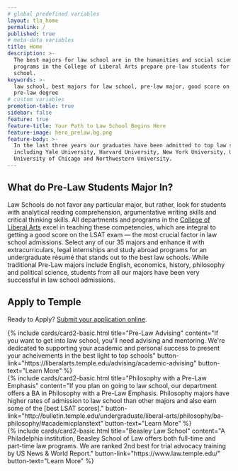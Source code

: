 ```yaml
---
# global predefined variables
layout: tla_home
permalink: /
published: true
# meta-data variables
title: Home
description: >-
  The best majors for law school are in the humanities and social sciences. All
  programs in the College of Liberal Arts prepare pre-law students for law
  school.
keywords: >-
  law school, best majors for law school, pre-law major, good score on LSAT,
  pre-law degree
# custom variables
promotion-table: true
sidebar: false
feature: true
feature-title: Your Path to Law School Begins Here
feature-image: hero_prelaw.bg.png
feature-body: >-
  In the last three years our graduates have been admitted to top law schools
  including Yale University, Harvard University, New York University, UPenn,
  University of Chicago and Northwestern University.
---
```

## What do Pre-Law Students Major In?
Law Schools do not favor any particular major, but rather, look for students with analytical reading comprehension, argumentative writing skills and critical thinking skills. All departments and programs in the [College of Liberal Arts](https://liberalarts.temple.edu/) excel in teaching these competencies, which are integral to getting a good score on the LSAT exam — the most crucial factor in law school admissions. Select any of our 35 majors and enhance it with extracurriculars, legal internships and study abroad programs for an undergraduate résumé that stands out to the best law schools. While traditional Pre-Law majors include English, economics, history, philosophy and political science, students from all our majors have been very successful in law school admissions.

## Apply to Temple
Ready to Apply? [Submit your application online](http://admissions.temple.edu/apply).

<div class="row row-wide">
  <div class="col m12 l4">{% include cards/card2-basic.html
    title="Pre-Law Advising"
    content="If you want to get into law school, you'll need advising and mentoring. We're dedicated to supporting your academic and personal success to present your acheivements in the best light to top schools"
    button-link="https://liberalarts.temple.edu/advising/academic-advising"
    button-text="Learn More" %}
  </div>
  <div class="col m12 l4">{% include cards/card2-basic.html
    title="Philosophy with a Pre-Law Emphasis"
    content="If you plan on going to law school, our department offers a BA in Philosophy with a Pre-Law Emphasis. Philosophy majors have higher rates of admission to law school than other majors and also earn some of the [best LSAT scores]."
    button-link="http://bulletin.temple.edu/undergraduate/liberal-arts/philosophy/ba-philosophy/#academicplanstext"
    button-text="Learn More" %}
    </div>
    <div class="col m12 l4">{% include cards/card2-basic.html
      title="Beasley Law School"
      content="A Philadelphia institution, Beasley School of Law offers both full-time and part-time law programs. We are ranked 2nd best for trial advocacy training by US News & World Report."
      button-link="https://www.law.temple.edu/"
      button-text="Learn More" %}
    </div>
</div>
